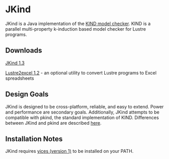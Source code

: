 JKind
=====

JKind is a Java implementation of the [KIND model
checker](http://clc.cs.uiowa.edu/Kind/). KIND is a parallel
multi-property k-induction based model checker for Lustre programs.

Downloads
---------
[JKind 1.3](https://github.com/agacek/jkind/blob/uploads/jkind-1.3.zip?raw=true)

[Lustre2excel 1.2](https://github.com/agacek/jkind/blob/uploads/lustre2excel-1.2.zip?raw=true) - an optional utility to convert Lustre programs to Excel spreadsheets

Design Goals
------------

JKind is designed to be cross-platform, reliable, and easy to extend.
Power and performance are secondary goals. Additionally, JKind
attempts to be compatible with pkind, the standard implementation of
KIND. Differences between JKind and pkind are described
[here](https://github.com/agacek/jkind/wiki/Differences-with-pkind).


Installation Notes
------------------

JKind requires [yices (version 1)](http://yices.csl.sri.com/download.shtml) to be installed on your PATH.
